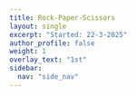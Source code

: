 ```yaml
---
title: Rock-Paper-Scissors
layout: single
excerpt: "Started: 22-3-2025"
author_profile: false
weight: 1
overlay_text: "1st"
sidebar:
  nav: "side_nav"
---
```

